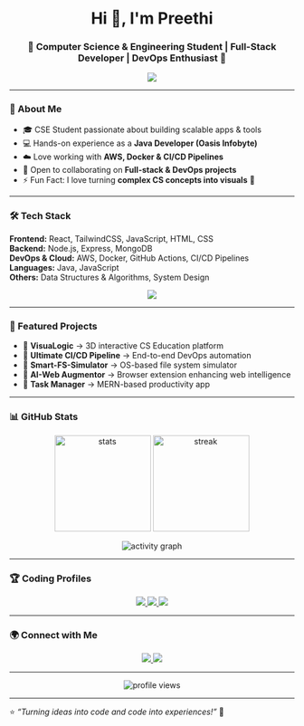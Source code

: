 <h1 align="center">Hi 👋, I'm Preethi</h1>
<h3 align="center">🚀 Computer Science & Engineering Student | Full-Stack Developer | DevOps Enthusiast 🚀</h3>

<p align="center">
  <img src="https://readme-typing-svg.demolab.com?font=Fira+Code&weight=600&size=22&duration=4000&pause=1000&color=4B6CB7&center=true&vCenter=true&width=600&lines=Full+Stack+Developer;Always+Learning+New+Tech!"/>
</p>

---

### 🌟 About Me
- 🎓 CSE Student passionate about building scalable apps & tools  
- 💻 Hands-on experience as a **Java Developer (Oasis Infobyte)**  
- ☁️ Love working with **AWS, Docker & CI/CD Pipelines**  
- 🤝 Open to collaborating on **Full-stack & DevOps projects**  
- ⚡ Fun Fact: I love turning **complex CS concepts into visuals** 🎨  

---

### 🛠️ Tech Stack
**Frontend:** React, TailwindCSS, JavaScript, HTML, CSS  
**Backend:** Node.js, Express, MongoDB  
**DevOps & Cloud:** AWS, Docker, GitHub Actions, CI/CD Pipelines  
**Languages:** Java, JavaScript  
**Others:** Data Structures & Algorithms, System Design  

<p align="center">
  <img src="https://skillicons.dev/icons?i=react,nodejs,express,mongodb,java,python,aws,docker,git,github,cpp,js,html,css" />
</p>

---

### 📌 Featured Projects
- 🎨 **VisuaLogic** → 3D interactive CS Education platform  
- 🔧 **Ultimate CI/CD Pipeline** → End-to-end DevOps automation  
- 📂 **Smart-FS-Simulator** → OS-based file system simulator  
- 🤖 **AI-Web Augmentor** → Browser extension enhancing web intelligence  
- 📑 **Task Manager** → MERN-based productivity app  

---

### 📊 GitHub Stats
<p align="center">
  <img src="https://github-readme-stats.vercel.app/api?username=Preethi3S&show_icons=true&theme=tokyonight" alt="stats" height="170"/>
  <img src="https://streak-stats.demolab.com?user=Preethi3S&theme=tokyonight" alt="streak" height="170"/>
</p>

<p align="center">
  <img src="https://github-readme-activity-graph.vercel.app/graph?username=Preethi3S&bg_color=0f172a&color=67c8ff&line=4b6cb7&point=10b981&area=true&hide_border=true" alt="activity graph"/>
</p>

---

### 🏆 Coding Profiles
<p align="center">
  <a href="https://leetcode.com/Preethi_S3" target="_blank">
    <img src="https://img.shields.io/badge/LeetCode-FFA116?style=for-the-badge&logo=leetcode&logoColor=white"/>
  </a>
  <a href="https://www.hackerrank.com/smjpreethi" target="_blank">
    <img src="https://img.shields.io/badge/HackerRank-2EC866?style=for-the-badge&logo=hackerrank&logoColor=white"/>
  </a>
  <a href="https://auth.geeksforgeeks.org/user/smjpreiov7" target="_blank">
    <img src="https://img.shields.io/badge/GeeksforGeeks-0F9D58?style=for-the-badge&logo=geeksforgeeks&logoColor=white"/>
  </a>

</p>

---

### 🌍 Connect with Me
<p align="center">
    <a href="https://www.linkedin.com/in/preethi-s-9312a5344" target="_blank">
    <img src="https://img.shields.io/badge/LinkedIn-0A66C2?style=for-the-badge&logo=linkedin&logoColor=white"/>
  </a>
  <a href="mailto:smjpreethi@gmail.com">
    <img src="https://img.shields.io/badge/Email-D14836?style=for-the-badge&logo=gmail&logoColor=white"/>
  </a>
</p>

---

<p align="center">
  <img src="https://komarev.com/ghpvc/?username=Preethi3S&style=for-the-badge&color=blue" alt="profile views"/>
</p>

---

⭐️ *“Turning ideas into code and code into experiences!”* 🚀
